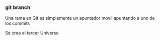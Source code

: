 ### git branch
Una rama en Git es simplemente un apuntador 
movil apuntando a uno de los commits

Se crea el tercer Universo